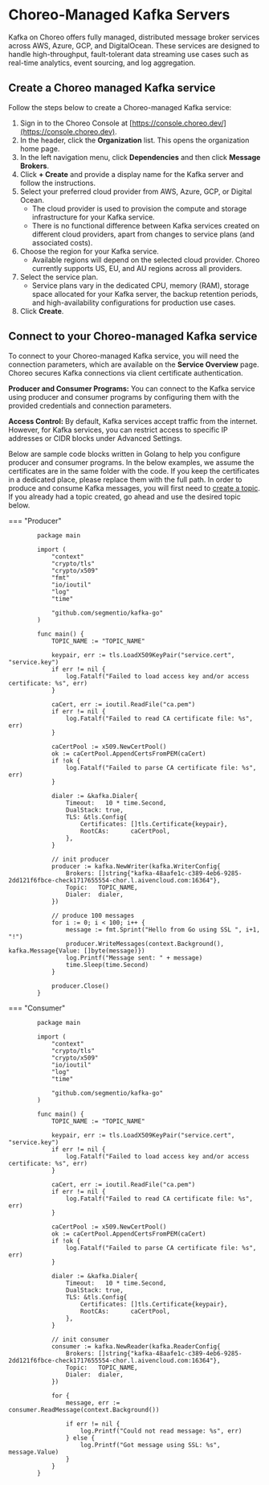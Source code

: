 # Choreo-Managed Kafka Servers

Kafka on Choreo offers fully managed, distributed message broker services across AWS, Azure, GCP, and DigitalOcean. These services are designed to handle high-throughput, fault-tolerant data streaming use cases such as real-time analytics, event sourcing, and log aggregation.

## Create a Choreo managed Kafka service

Follow the steps below to create a Choreo-managed Kafka service:

1. Sign in to the Choreo Console at [https://console.choreo.dev/](https://console.choreo.dev).
2. In the header, click the **Organization** list. This opens the organization home page.
3. In the left navigation menu, click **Dependencies** and then click **Message Brokers**.
4. Click **+ Create** and provide a display name for the Kafka server and follow the instructions.
5. Select your preferred cloud provider from AWS, Azure, GCP, or Digital Ocean.
    - The cloud provider is used to provision the compute and storage infrastructure for your Kafka service.
    - There is no functional difference between Kafka services created on different cloud providers, apart from changes to service plans (and associated costs).
6. Choose the region for your Kafka service.
    - Available regions will depend on the selected cloud provider. Choreo currently supports US, EU, and AU regions across all providers.
7. Select the service plan.
    - Service plans vary in the dedicated CPU, memory (RAM), storage space allocated for your Kafka server, the backup retention periods, and high-availability configurations for production use cases.
8. Click **Create**.

## Connect to your Choreo-managed Kafka service

To connect to your Choreo-managed Kafka service, you will need the connection parameters, which are available on the **Service Overview** page. Choreo secures Kafka connections via client certificate authentication.

**Producer and Consumer Programs:** You can connect to the Kafka service using producer and consumer programs by configuring them with the provided credentials and connection parameters.

**Access Control:** By default, Kafka services accept traffic from the internet. However, for Kafka services, you can restrict access to specific IP addresses or CIDR blocks under Advanced Settings.

Below are sample code blocks written in Golang to help you configure producer and consumer programs. In the below examples, we assume the certificates are in the same folder with the code. If you keep the certificates in a dedicated place, please replace them with the full path. In order to produce and consume Kafka messages, you will first need to  [create a topic](./choreo-manage-kafka-topics.md). If you already had a topic created, go ahead and use the desired topic below.


=== "Producer"
    

            package main

            import (
                "context"
                "crypto/tls"
                "crypto/x509"
                "fmt"
                "io/ioutil"
                "log"
                "time"

                "github.com/segmentio/kafka-go"
            )

            func main() {
                TOPIC_NAME := "TOPIC_NAME"

                keypair, err := tls.LoadX509KeyPair("service.cert", "service.key")
                if err != nil {
                    log.Fatalf("Failed to load access key and/or access certificate: %s", err)
                }

                caCert, err := ioutil.ReadFile("ca.pem")
                if err != nil {
                    log.Fatalf("Failed to read CA certificate file: %s", err)
                }

                caCertPool := x509.NewCertPool()
                ok := caCertPool.AppendCertsFromPEM(caCert)
                if !ok {
                    log.Fatalf("Failed to parse CA certificate file: %s", err)
                }

                dialer := &kafka.Dialer{
                    Timeout:   10 * time.Second,
                    DualStack: true,
                    TLS: &tls.Config{
                        Certificates: []tls.Certificate{keypair},
                        RootCAs:      caCertPool,
                    },
                }

                // init producer
                producer := kafka.NewWriter(kafka.WriterConfig{
                    Brokers: []string{"kafka-48aafe1c-c389-4eb6-9285-2dd121f6fbce-check1717655554-chor.l.aivencloud.com:16364"},
                    Topic:   TOPIC_NAME,
                    Dialer:  dialer,
                })

                // produce 100 messages
                for i := 0; i < 100; i++ {
                    message := fmt.Sprint("Hello from Go using SSL ", i+1, "!")
                    producer.WriteMessages(context.Background(), kafka.Message{Value: []byte(message)})
                    log.Printf("Message sent: " + message)
                    time.Sleep(time.Second)
                }

                producer.Close()
            }

        

=== "Consumer"
        
    
            package main

            import (
                "context"
                "crypto/tls"
                "crypto/x509"
                "io/ioutil"
                "log"
                "time"

                "github.com/segmentio/kafka-go"
            )

            func main() {
                TOPIC_NAME := "TOPIC_NAME"

                keypair, err := tls.LoadX509KeyPair("service.cert", "service.key")
                if err != nil {
                    log.Fatalf("Failed to load access key and/or access certificate: %s", err)
                }

                caCert, err := ioutil.ReadFile("ca.pem")
                if err != nil {
                    log.Fatalf("Failed to read CA certificate file: %s", err)
                }

                caCertPool := x509.NewCertPool()
                ok := caCertPool.AppendCertsFromPEM(caCert)
                if !ok {
                    log.Fatalf("Failed to parse CA certificate file: %s", err)
                }

                dialer := &kafka.Dialer{
                    Timeout:   10 * time.Second,
                    DualStack: true,
                    TLS: &tls.Config{
                        Certificates: []tls.Certificate{keypair},
                        RootCAs:      caCertPool,
                    },
                }

                // init consumer
                consumer := kafka.NewReader(kafka.ReaderConfig{
                    Brokers: []string{"kafka-48aafe1c-c389-4eb6-9285-2dd121f6fbce-check1717655554-chor.l.aivencloud.com:16364"},
                    Topic:   TOPIC_NAME,
                    Dialer:  dialer,
                })

                for {
                    message, err := consumer.ReadMessage(context.Background())

                    if err != nil {
                        log.Printf("Could not read message: %s", err)
                    } else {
                        log.Printf("Got message using SSL: %s", message.Value)
                    }
                }
            }

